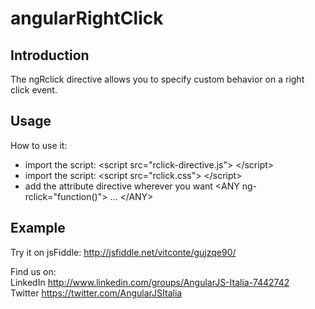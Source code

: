 angularRightClick
=================

<h2>Introduction</h2>

The ngRclick directive allows you to specify custom behavior on a right click event.

<h2>Usage</h2>

How to use it: 
<ul>
<li>import the script: &lt;script src="rclick-directive.js"&gt; &lt;/script&gt;</li>
<li>import the script: &lt;script src="rclick.css"&gt; &lt;/script&gt;</li>
<li>add the attribute directive wherever you want &lt;ANY
  ng-rclick="function()"&gt; ... &lt;/ANY&gt; 
</li>
</ul>

<h2>Example</h2>

Try it on jsFiddle: http://jsfiddle.net/vitconte/gujzqe90/

Find us on:<br/>
LinkedIn http://www.linkedin.com/groups/AngularJS-Italia-7442742 <br/>
Twitter https://twitter.com/AngularJSItalia
